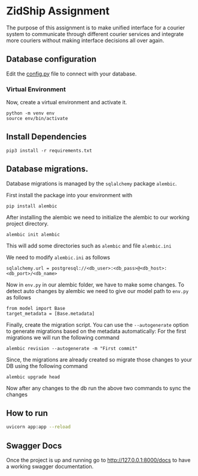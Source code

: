 # ZidShip Assignment
The purpose of this assignment is to make unified interface for a courier system to 
communicate through different courier services and integrate more couriers 
without making interface decisions all over again.
## Database configuration
Edit the [config.py](config.py) file to connect with your database.
### Virtual Environment
Now, create a virtual environment and activate it.
```shell
python -m venv env
source env/bin/activate
```
## Install Dependencies
```
pip3 install -r requirements.txt
```
## Database migrations.

Database migrations is managed by the ```sqlalchemy``` package ```alembic```.

First install the package into your environment with 

```pip install alembic```

After installing the alembic we need to initialize the alembic to our working project directory.

```alembic init alembic```

This will add some directories such as ```alembic``` and file ```alembic.ini```

We need to modify ```alembic.ini``` as follows

```sqlalchemy.url = postgresql://<db_user>:<db_pass>@<db_host>:<db_port>/<db_name>```

Now in ```env.py``` in our alembic folder, we have to make some changes. To detect auto changes by alembic we need to give our model path to ```env.py``` as follows

```
from model import Base
target_metadata = [Base.metadata]
```

Finally, create the migration script. You can use the ```--autogenerate``` option to generate migrations based on the metadata automatically: For the first migrations we will run the following command

```alembic revision --autogenerate -m "First commit"```

Since, the migrations are already created so migrate those changes to your DB using the following command

```alembic upgrade head```

Now after any changes to the db run the above two commands to sync the changes

## How to run 

```bash
uvicorn app:app --reload
```
## Swagger Docs
Once the project is up and running go to http://127.0.0.1:8000/docs to have a working swagger documentation.